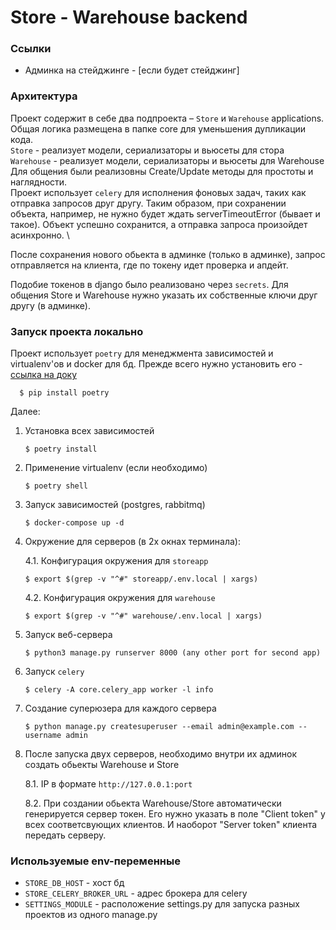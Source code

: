 # Store - Warehouse backend

### Ссылки

- Админка на стейджинге - [если будет стейджинг]

### Архитектура
Проект содержит в себе два подпроекта – `Store` и `Warehouse` applications.
Общая логика размещена в папке core для уменьшения дупликации кода. \
`Store` - реализует модели, сериализаторы и вьюсеты для стора \
`Warehouse` - реализует модели, сериализаторы и вьюсеты для Warehouse \
Для общения были реализовны Create/Update методы для простоты и наглядности. \
Проект использует `celery` для исполнения фоновых задач, таких как отправка запросов друг другу. Таким образом,
при сохранении объекта, например, не нужно будет ждать serverTimeoutError (бывает и такое). Объект успешно сохранится, а 
отправка запроса произойдет асинхронно. \

После сохранения нового обьекта в админке (только в админке), запрос отправляется на клиента, где по токену идет проверка
и апдейт.

Подобие токенов в django было реализовано через `secrets`. Для общения Store и Warehouse нужно указать их собственные ключи
друг другу (в админке).



### Запуск проекта локально

Проект использует `poetry` для менеджмента зависимостей и virtualenv'ов и docker для бд.
Прежде всего нужно установить его - [ссылка на доку](https://poetry.eustace.io/docs/) 
      
      $ pip install poetry

Далее:

1. Установка всех зависимостей

       $ poetry install

2. Применение virtualenv (если необходимо)

       $ poetry shell

3. Запуск зависимостей (postgres, rabbitmq)

       $ docker-compose up -d

4. Окружение для серверов (в 2х окнах терминала):

   4.1. Конфигурация окружения для `storeapp`

       $ export $(grep -v "^#" storeapp/.env.local | xargs)

   4.2. Конфигурация окружения для `warehouse`

       $ export $(grep -v "^#" warehouse/.env.local | xargs)

5. Запуск веб-сервера
   
       $ python3 manage.py runserver 8000 (any other port for second app)

6. Запуск `celery`

       $ celery -A core.celery_app worker -l info
       
7. Создание суперюзера для каждого сервера

       $ python manage.py createsuperuser --email admin@example.com --username admin
       
8. После запуска двух серверов, необходимо внутри их админок создать обьекты Warehouse и Store

   8.1. IP в формате `http://127.0.0.1:port`
   
   8.2. При создании обьекта Warehouse/Store автоматически генерируется сервер токен. Его нужно указать в поле "Client token" у всех соответсвующих клиентов. И наоборот "Server token" клиента передать серверу.


       
### Используемые env-переменные

* `STORE_DB_HOST` - хост бд
* `STORE_CELERY_BROKER_URL` - адрес брокера для celery
* `SETTINGS_MODULE` - расположение settings.py для запуска разных проектов из одного manage.py
